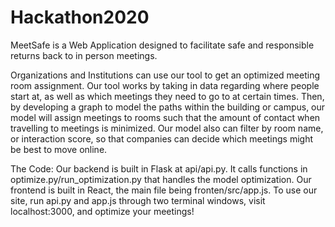 # Hackathon2020
MeetSafe is a Web Application designed to facilitate safe and responsible returns back to in person meetings. 

Organizations and Institutions can use our tool to get an optimized meeting room assignment. Our tool works by 
taking in data regarding where people start at, as well as which meetings they need to go to at certain times. 
Then, by developing a graph to model the paths within the building or campus, our model will assign meetings 
to rooms such that the amount of contact when travelling to meetings is minimized. Our model also can filter
by room name, or interaction score, so that companies can decide which meetings might be best to move online.

The Code:
Our backend is built in Flask at api/api.py. It calls functions in optimize.py/run_optimization.py that handles 
the model optimization. Our frontend is built in React, the main file being fronten/src/app.js. To use our site, 
run api.py and app.js through two terminal windows, visit localhost:3000, and optimize your meetings!



